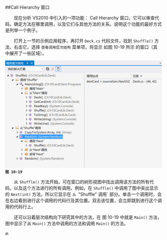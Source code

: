 ##Call Hierarchy 窗口

&emsp;&emsp;现在分析 VS2010 中引入的一项功能： Call Hierarchy 窗口，它可以审查代码，确定方法在哪里调用，以及它们与其他方法的关系。说明这个功能的最好方式是列举一个例子。

&emsp;&emsp;打开上一节的示例应用程序，再打开 `Deck.cs` 代码文件，找到 `Shuffle()` 方法，右击它，选择 `查看调用层次结构` 菜单项，将显示 如图 10-19 所示 的窗口（其中展开了一些区域）。

![图 10-19](/assets/10-19.png)
**`图 10-19`**

&emsp;&emsp;从 `Shuffle()` 方法开始，可在窗口的树形视图中找出调用该方法的所有代码，以及这个方法进行的所有调用。例如，在 `Shuffle()` 中调用了图中突出显示的 `Next(int)` 方法，所以它显示在 `从 `"Shuffle" 调用` 部分。单击一个调用时，会在右边看到进行这个调用的代码行及其位置。双击该位置，会立即跳到进行这个调用的代码行上。

&emsp;&emsp;还可以沿着层次结构向下研究其中的方法，在 图 10-19 中就是 `Main()` 方法，图中显示了从 `Main()` 方法中调用的方法和调用 `Main()` 的方法。




🔚
